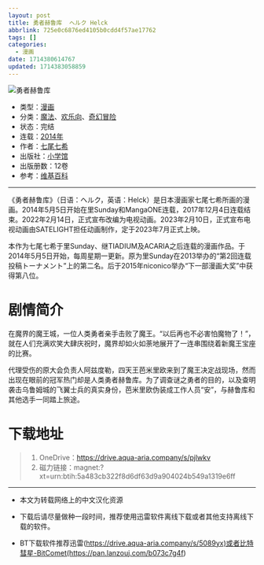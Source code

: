 ```yaml
---
layout: post
title: 勇者赫鲁库  ヘルク Helck
abbrlink: 725e0c6876ed4105b0cdd4f57ae17762
tags: []
categories:
  - 漫画
date: 1714380614767
updated: 1714383058859
---
```


![勇者赫鲁库](https://tgimg.20000207.xyz/file/da03b5ac2469911491577.jpg)

- 类型：[漫画](/index.php/category/漫画)
- 分类：[魔法](/index.php/category/魔法)、[欢乐向](/index.php/category/欢乐向)、[奇幻冒险](/index.php/category/奇幻冒险)
- 状态：完结
- 连载：[2014年](/index.php/category/2014年)
- 作者：[七尾七希](/index.php/category/七尾七希)
- 出版社：[小学馆](/index.php/category/小学馆)
- 出版册数：12卷
- 参考：[维基百科](https://zh.wikipedia.org/wiki/勇者赫魯庫)

***

《勇者赫鲁库》（日语：ヘルク，英语：Helck）是日本漫画家七尾七希所画的漫画。2014年5月5日开始在里Sunday和MangaONE连载，2017年12月4日连载结束。2022年2月14日，正式宣布改编为电视动画。2023年2月10日，正式宣布电视动画由SATELIGHT担任动画制作，定于2023年7月正式上映。

本作为七尾七希于里Sunday、继TIADIUM及ACARIA之后连载的漫画作品。于2014年5月5日开始，每周星期一更新。原为里Sunday在2013举办的“第2回连载投稿トーナメント”上的第二名。后于2015年niconico举办“下一部漫画大奖”中获得第八位。

# 剧情简介

在魔界的魔王城，一位人类勇者亲手击败了魔王。“以后再也不必害怕魔物了！”，就在人们充满欢笑大肆庆祝时，魔界却如火如荼地展开了一连串围绕着新魔王宝座的比赛。

代理受伤的原大会负责人阿兹度勒，四天王芭米里欧来到了魔王决定战现场，然而出现在眼前的冠军热门却是人类勇者赫鲁库。为了调查谜之勇者的目的，以及查明袭击乌鲁姆城的飞翼士兵的真实身份，芭米里欧伪装成工作人员“安”，与赫鲁库和其他选手一同踏上旅途。

# 下载地址

> 1. OneDrive：<https://drive.aqua-aria.company/s/pjlwkv>
> 2. 磁力链接：magnet:?xt=urn:btih:5a483cb322f8d6df63d9a904024b549a1319e6ff

***

- 本文为转载网络上的中文汉化资源

- 下载后请尽量做种一段时间，推荐使用迅雷软件离线下载或者其他支持离线下载的软件。

- BT下载软件推荐迅雷(<https://drive.aqua-aria.company/s/5089yx)或者比特彗星-BitComet(https://pan.lanzouj.com/b073c7g4f>)
